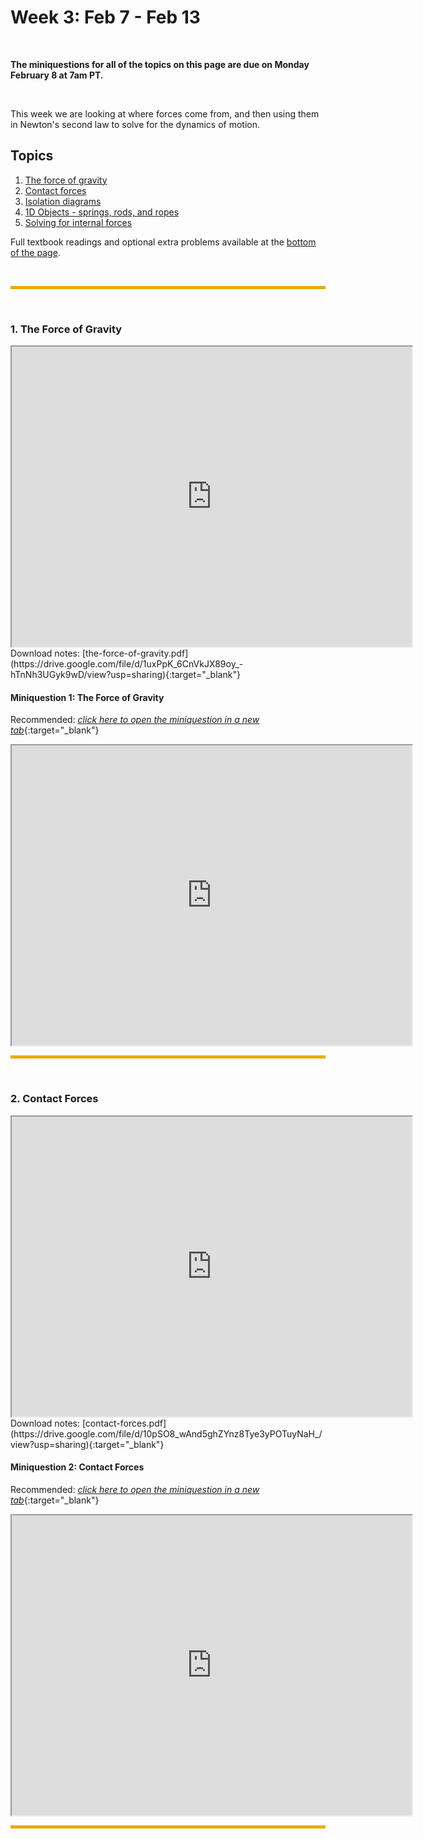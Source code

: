 # Week 3: Feb 7 - Feb 13

<br>

**The miniquestions for all of the topics on this page are due on Monday February 8 at 7am PT.**


<br>

This week we are looking at where forces come from, and then using them in Newton's second law to solve for the dynamics of motion.


## Topics

1. [The force of gravity](#1-the-force-of-gravity)
2. [Contact forces](#2-contact-forces)
3. [Isolation diagrams](#3-isolation-diagrams)
4. [1D Objects - springs, rods, and ropes](#4-1d-objects-springs-rods-and-ropes)
5. [Solving for internal forces](#5-solving-for-internal-forces)

Full textbook readings and optional extra problems available at the [bottom of the page](#optional-readings-and-extra-problems).

<br>
<hr style="color:black;background-color:#EAAA00;height:5px">
<br>

### 1. The Force of Gravity
<iframe src="https://drive.google.com/file/d/1uxPpK_6CnVkJX89oy_-hTnNh3UGyk9wD/preview" width="640" height="480">
</iframe>


<br>
Download notes: [the-force-of-gravity.pdf](https://drive.google.com/file/d/1uxPpK_6CnVkJX89oy_-hTnNh3UGyk9wD/view?usp=sharing){:target="_blank"}
<br>

#### Miniquestion 1: The Force of Gravity 

Recommended: [*click here to open the miniquestion in a new tab*](https://forms.gle/6gX1KC4Xxb3V2CQz7){:target="_blank"}
<iframe src="https://docs.google.com/forms/d/e/1FAIpQLSebZB-kfDCKwgcBKD6sWg0Ve_cUm64tg_XAJ3mf2BBnXTaK4w/viewform?embedded=true" width="640" height="480" frameborder="20" marginheight="0" marginwidth="0">Loading…
</iframe>

<br>
<hr style="color:black;background-color:#EAAA00;height:5px">
<br>

### 2. Contact Forces
<iframe src="https://drive.google.com/file/d/10pSO8_wAnd5ghZYnz8Tye3yPOTuyNaH_/preview" width="640" height="480"> 
</iframe>

<br>
Download notes: [contact-forces.pdf](https://drive.google.com/file/d/10pSO8_wAnd5ghZYnz8Tye3yPOTuyNaH_/view?usp=sharing){:target="_blank"}
<br>

#### Miniquestion 2: Contact Forces

Recommended: [*click here to open the miniquestion in a new tab*](https://forms.gle/DGWwNKBCWu2HkgGe7){:target="_blank"}
<iframe src="https://docs.google.com/forms/d/e/1FAIpQLSexUzrRfIPJEV4J4ESVqq5_IgN_X8Xe4M499rT4k9lIwWTDgA/viewform?embedded=true" width="640" height="480" frameborder="20" marginheight="0" marginwidth="0">Loading…
</iframe>


<br>
<hr style="color:black;background-color:#EAAA00;height:5px">
<br>

